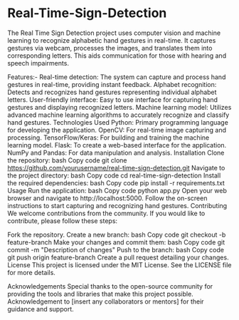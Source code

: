 # Real-Time-Sign-Detection
The Real Time Sign Detection project uses computer vision and machine learning to recognize alphabetic hand gestures in real-time. It captures gestures via webcam, processes the images, and translates them into corresponding letters. This aids communication for those with hearing and speech impairments.

Features:-
Real-time detection: The system can capture and process hand gestures in real-time, providing instant feedback.
Alphabet recognition: Detects and recognizes hand gestures representing individual alphabet letters.
User-friendly interface: Easy to use interface for capturing hand gestures and displaying recognized letters.
Machine learning model: Utilizes advanced machine learning algorithms to accurately recognize and classify hand gestures.
Technologies Used
Python: Primary programming language for developing the application.
OpenCV: For real-time image capturing and processing.
TensorFlow/Keras: For building and training the machine learning model.
Flask: To create a web-based interface for the application.
NumPy and Pandas: For data manipulation and analysis.
Installation
Clone the repository:
bash
Copy code
git clone https://github.com/yourusername/real-time-sign-detection.git
Navigate to the project directory:
bash
Copy code
cd real-time-sign-detection
Install the required dependencies:
bash
Copy code
pip install -r requirements.txt
Usage
Run the application:
bash
Copy code
python app.py
Open your web browser and navigate to http://localhost:5000.
Follow the on-screen instructions to start capturing and recognizing hand gestures.
Contributing
We welcome contributions from the community. If you would like to contribute, please follow these steps:

Fork the repository.
Create a new branch:
bash
Copy code
git checkout -b feature-branch
Make your changes and commit them:
bash
Copy code
git commit -m "Description of changes"
Push to the branch:
bash
Copy code
git push origin feature-branch
Create a pull request detailing your changes.
License
This project is licensed under the MIT License. See the LICENSE file for more details.

Acknowledgements
Special thanks to the open-source community for providing the tools and libraries that make this project possible.
Acknowledgement to [insert any collaborators or mentors] for their guidance and support.
